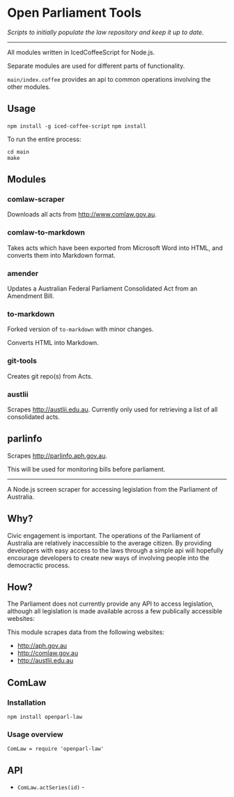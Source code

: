 # Open Parliament Tools

_Scripts to initially populate the law repository and keep it up to date._

---

All modules written in IcedCoffeeScript for Node.js.

Separate modules are used for different parts of functionality.

`main/index.coffee` provides an api to common operations involving the other modules.

## Usage

`npm install -g iced-coffee-script`
`npm install`

To run the entire process:

```
cd main
make
```

## Modules

### comlaw-scraper

Downloads all acts from http://www.comlaw.gov.au.

### comlaw-to-markdown

Takes acts which have been exported from Microsoft Word into HTML, and converts them into Markdown format.

### amender

Updates a Australian Federal Parliament Consolidated Act from an Amendment Bill.

### to-markdown

Forked version of `to-markdown` with minor changes.

Converts HTML into Markdown.

### git-tools

Creates git repo(s) from Acts.

### austlii

Scrapes http://austlii.edu.au. Currently only used for retrieving a list of all consolidated acts.

## parlinfo

Scrapes http://parlinfo.aph.gov.au.

This will be used for monitoring bills before parliament.

---

A Node.js screen scraper for accessing legislation from the Parliament of Australia.

## Why?

Civic engagement is important. The operations of the Parliament of Australia are relatively inaccessible to the average citizen. By providing developers with easy access to the laws through a simple api will hopefully encourage developers to create new ways of involving people into the democractic process.

## How?

The Parliament does not currently provide any API to access legislation, although all legislation is made available across a few publically accessible websites:

This module scrapes data from the following websites:

- http://aph.gov.au
- http://comlaw.gov.au
- http://austlii.edu.au

## ComLaw

### Installation

`npm install openparl-law`

### Usage overview

`ComLaw = require 'openparl-law'`

## API

- `ComLaw.actSeries(id)` -
